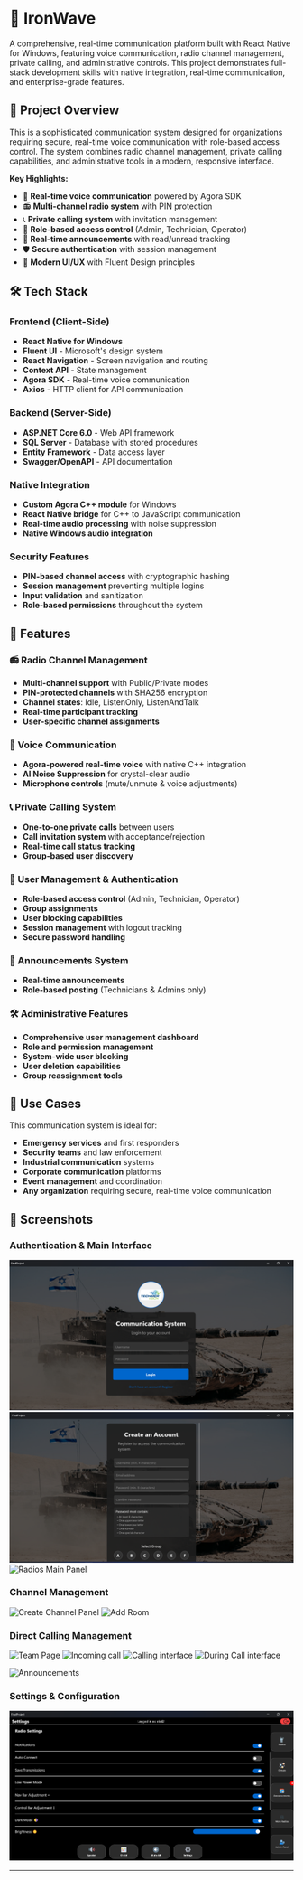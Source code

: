 # 📡 IronWave

A comprehensive, real-time communication platform built with React Native for Windows, featuring voice communication, radio channel management, private calling, and administrative controls. This project demonstrates full-stack development skills with native integration, real-time communication, and enterprise-grade features.

## 🎯 Project Overview

This is a sophisticated communication system designed for organizations requiring secure, real-time voice communication with role-based access control. The system combines radio channel management, private calling capabilities, and administrative tools in a modern, responsive interface.

**Key Highlights:**

- 🎤 **Real-time voice communication** powered by Agora SDK
- 📻 **Multi-channel radio system** with PIN protection
- 📞 **Private calling system** with invitation management
- 👥 **Role-based access control** (Admin, Technician, Operator)
- 📢 **Real-time announcements** with read/unread tracking
- 🛡️ **Secure authentication** with session management
- 🎨 **Modern UI/UX** with Fluent Design principles

## 🛠 Tech Stack

### Frontend (Client-Side)

- **React Native for Windows** 
- **Fluent UI** - Microsoft's design system
- **React Navigation** - Screen navigation and routing
- **Context API** - State management
- **Agora SDK** - Real-time voice communication
- **Axios** - HTTP client for API communication

### Backend (Server-Side)

- **ASP.NET Core 6.0** - Web API framework
- **SQL Server** - Database with stored procedures
- **Entity Framework** - Data access layer
- **Swagger/OpenAPI** - API documentation

### Native Integration

- **Custom Agora C++ module** for Windows
- **React Native bridge** for C++ to JavaScript communication
- **Real-time audio processing** with noise suppression
- **Native Windows audio integration**

### Security Features

- **PIN-based channel access** with cryptographic hashing
- **Session management** preventing multiple logins
- **Input validation** and sanitization
- **Role-based permissions** throughout the system

## 🚀 Features

### 📻 Radio Channel Management

- **Multi-channel support** with Public/Private modes
- **PIN-protected channels** with SHA256 encryption
- **Channel states**: Idle, ListenOnly, ListenAndTalk
- **Real-time participant tracking**
- **User-specific channel assignments**

### 🎤 Voice Communication

- **Agora-powered real-time voice** with native C++ integration
- **AI Noise Suppression** for crystal-clear audio
- **Microphone controls** (mute/unmute & voice adjustments)

### 📞 Private Calling System

- **One-to-one private calls** between users
- **Call invitation system** with acceptance/rejection
- **Real-time call status tracking**
- **Group-based user discovery**

### 👥 User Management & Authentication

- **Role-based access control** (Admin, Technician, Operator)
- **Group assignments**
- **User blocking capabilities**
- **Session management** with logout tracking
- **Secure password handling**

### 📢 Announcements System

- **Real-time announcements**
- **Role-based posting** (Technicians & Admins only)

### 🛠 Administrative Features

- **Comprehensive user management dashboard**
- **Role and permission management**
- **System-wide user blocking**
- **User deletion capabilities**
- **Group reassignment tools**

## 🎯 Use Cases

This communication system is ideal for:

- **Emergency services** and first responders
- **Security teams** and law enforcement
- **Industrial communication** systems
- **Corporate communication** platforms
- **Event management** and coordination
- **Any organization** requiring secure, real-time voice communication

## 📱 Screenshots

### Authentication & Main Interface

![Login Interface](Screenshots/a1.png)
![Registration](Screenshots/a2.png)
![Radios Main Panel](Screenshots/b1.png)

### Channel Management


![Create Channel Panel](Screenshots/b2.png)
![Add Room](Screenshots/b8.png)

### Direct Calling Management

![Team Page](Screenshots/b3.png)
![Incoming call](Screenshots/b4.png)
![Calling interface](Screenshots/b5.png)
![During Call interface](Screenshots/b6.png)


![Announcements](Screenshots/b7.png)
### Settings & Configuration

![Settings](Screenshots/a5.png)

---
